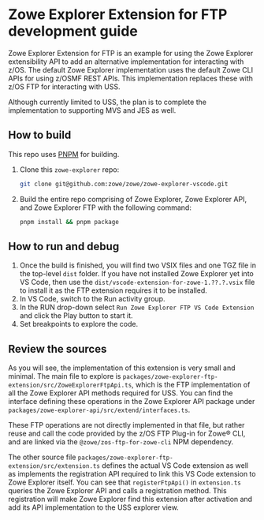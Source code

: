 # Zowe Explorer Extension for FTP development guide

Zowe Explorer Extension for FTP is an example for using the Zowe Explorer extensibility API to add an alternative implementation for interacting with z/OS. The default Zowe Explorer implementation uses the default Zowe CLI APIs for using z/OSMF REST APIs. This implementation replaces these with z/OS FTP for interacting with USS.

Although currently limited to USS, the plan is to complete the implementation to supporting MVS and JES as well.

## How to build

This repo uses [PNPM](https://pnpm.io/) for building.

1. Clone this `zowe-explorer` repo:

   ```bash
   git clone git@github.com:zowe/zowe/zowe-explorer-vscode.git
   ```

1. Build the entire repo comprising of Zowe Explorer, Zowe Explorer API, and Zowe Explorer FTP with the following command:

   ```bash
   pnpm install && pnpm package
   ```

## How to run and debug

1. Once the build is finished, you will find two VSIX files and one TGZ file in the top-level `dist` folder. If you have not installed Zowe Explorer yet into VS Code, then use the `dist/vscode-extension-for-zowe-1.??.?.vsix` file to install it as the FTP extension requires it to be installed.
1. In VS Code, switch to the Run activity group.
1. In the RUN drop-down select `Run Zowe Explorer FTP VS Code Extension` and click the Play button to start it.
1. Set breakpoints to explore the code.

## Review the sources

As you will see, the implementation of this extension is very small and minimal. The main file to explore is `packages/zowe-explorer-ftp-extension/src/ZoweExplorerFtpApi.ts`, which is the FTP implementation of all the Zowe Explorer API methods required for USS. You can find the interface defining these operations in the Zowe Explorer API package under `packages/zowe-explorer-api/src/extend/interfaces.ts`.

These FTP operations are not directly implemented in that file, but rather reuse and call the code provided by the z/OS FTP Plug-in for Zowe® CLI, and are linked via the `@zowe/zos-ftp-for-zowe-cli` NPM dependency.

The other source file `packages/zowe-explorer-ftp-extension/src/extension.ts` defines the actual VS Code extension as well as implements the registration API required to link this VS Code extension to Zowe Explorer itself. You can see that `registerFtpApi()` in `extension.ts` queries the Zowe Explorer API and calls a registration method. This registration will make Zowe Explorer find this extension after activation and add its API implementation to the USS explorer view.
